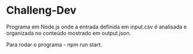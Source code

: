 # Challeng-Dev

Programa em Node.js onde a entrada definida em input.csv é analisada e organizada no conteúdo mostrado em output.json.

Para rodar o programa - npm run start.

